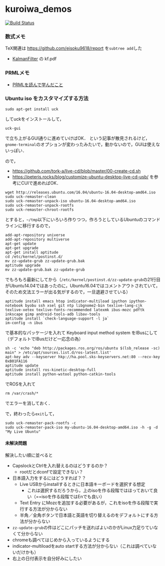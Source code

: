 # kuroiwa_demos

[![Build Status](https://travis-ci.org/eisoku9618/kuroiwa_demos.svg?branch=master)](https://travis-ci.org/eisoku9618/kuroiwa_demos)

### 数式メモ
TeX関連は https://github.com/eisoku9618/report を``subtree add``した
- [KalmanFilter](https://github.com/eisoku9618/kuroiwa_demos/releases/latest) の kf.pdf
### PRMLメモ
- [PRMLを読んで学んだこと](https://github.com/eisoku9618/kuroiwa_demos/blob/master/PRML/README.md)

### Ubuntu iso をカスタマイズする方法
```
sudo apt-get install uck
```
してuckをインストールして，
```
uck-gui
```
で立ち上がるGUI通りに進めていけばOK．
という記事が散見されるけど，``gnome-terminal``のオプションが変わったみたいで，動かないので，GUIは使えないっぽい．

ので，
- https://github.com/tork-a/live-cd/blob/master/00-create-cd.sh
- https://peteris.rocks/blog/customize-ubuntu-desktop-live-cd-usb/
を参考にCUIで進めればOK．

```
wget http://releases.ubuntu.com/16.04/ubuntu-16.04-desktop-amd64.iso
sudo uck-remaster-clean
sudo uck-remaster-unpack-iso ubuntu-16.04-desktop-amd64.iso
sudo uck-remaster-unpack-rootfs
sudo uck-remaster-chroot-rootfs
```
とすると，``~/tmp``以下にいろいろ作りつつ，作ろうとしているUbuntuのコマンドラインに移行するので，
```
add-apt-repository universe
add-apt-repository multiverse
apt-get update
apt-get upgrade
apt-get install aptitude
cd /etc/kernel/postinst.d/
mv zz-update-grub zz-update-grub.bak
aptitude upgrade
mv zz-update-grub.bak zz-update-grub
```
でもろもろ最新にしてから（``/etc/kernel/postinst.d/zz-update-grub``の21行目がUbuntu14.04ではあったのに，Ubuntu16.04ではコメントアウトされていて，そのため文法エラーが出る気がするので，一旦退避させている）
```
aptitude install emacs htop indicator-multiload ipython ipython-notebook byobu ssh xsel git ntp libgnome2-bin texlive-lang-cjk texlive-xetex texlive-fonts-recommended latexmk ibus-mozc pdftk inkscape gimp android-tools-adb libav-tools
aptitude install `check-language-support -l ja`
im-config -n ibus
```
で基本的なパッケージを入れて Keyboard input method system をIBusにして（デフォルトでIBusだけど一応念の為）
```
sh -c 'echo "deb http://packages.ros.org/ros/ubuntu $(lsb_release -sc) main" > /etc/apt/sources.list.d/ros-latest.list'
apt-key adv --keyserver hkp://ha.pool.sks-keyservers.net:80 --recv-key 0xB01FA116
aptitude update
aptitude install ros-kinetic-desktop-full
aptitude install python-wstool python-catkin-tools
```
でROSを入れて
```
rm /var/crash/*
```
でエラーを消しておく．

で，終わったら``exit``して，
```
sudo uck-remaster-pack-rootfs -c
sudo uck-remaster-pack-iso my-ubuntu-16.04-desktop-amd64.iso -h -g -d "My Live Ubuntu"
```

#### 未解決問題
解決したい順に並べると
- CapslockとCtrlを入れ替えるのはどうするのか？
   - rootだとdconfで設定できない？
- 日本語入力をするにはどうすれば？？
   - Live USBからinstallするときに日本語キーボードを選択する想定
      - これは選択するだろうから，上のisoを作る段階ではほっておいて良い（==isoを作る段階ではEnでも良い）
   - Text Entry にMozcを追加する必要があるが，これをisoを作る段階で実行する方法が分からない
   - 半角／全角ボタンで日本語と英語を切り替えるのをデフォルトにする方法が分からない
- ``zz-update-grub``の件はどこにパッチを送ればよいのかがLinux力足りていなくて分からない
- chromeも調べてはじめから入っているようにする
- indicator-multiloadをauto startする方法が分からない（これは調べていないだけかも）
- 右上の日付表示を自分好みにしたい
